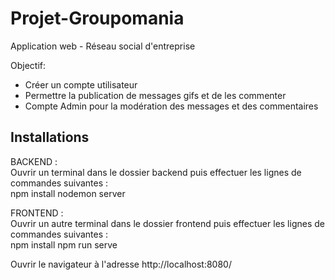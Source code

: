 # Projet-Groupomania

Application web - Réseau social d'entreprise

Objectif:    
* Créer un compte utilisateur
* Permettre la publication de messages gifs et de les commenter
* Compte Admin pour la modération des messages et des commentaires

## Installations

BACKEND :  
Ouvrir un terminal dans le dossier backend puis effectuer les lignes de commandes suivantes :  
npm install
nodemon server

FRONTEND :  
Ouvrir un autre terminal dans le dossier frontend puis effectuer les lignes de commandes suivantes :  
npm install
npm run serve

Ouvrir le navigateur à l'adresse http://localhost:8080/